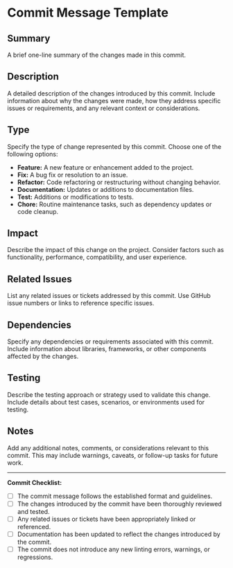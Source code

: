 # Commit Message Template

## Summary

A brief one-line summary of the changes made in this commit.

## Description

A detailed description of the changes introduced by this commit. Include information about why the changes were made, how they address specific issues or requirements, and any relevant context or considerations.

## Type

Specify the type of change represented by this commit. Choose one of the following options:

- **Feature:** A new feature or enhancement added to the project.
- **Fix:** A bug fix or resolution to an issue.
- **Refactor:** Code refactoring or restructuring without changing behavior.
- **Documentation:** Updates or additions to documentation files.
- **Test:** Additions or modifications to tests.
- **Chore:** Routine maintenance tasks, such as dependency updates or code cleanup.

## Impact

Describe the impact of this change on the project. Consider factors such as functionality, performance, compatibility, and user experience.

## Related Issues

List any related issues or tickets addressed by this commit. Use GitHub issue numbers or links to reference specific issues.

## Dependencies

Specify any dependencies or requirements associated with this commit. Include information about libraries, frameworks, or other components affected by the changes.

## Testing

Describe the testing approach or strategy used to validate this change. Include details about test cases, scenarios, or environments used for testing.

## Notes

Add any additional notes, comments, or considerations relevant to this commit. This may include warnings, caveats, or follow-up tasks for future work.

---

**Commit Checklist:**

- [ ] The commit message follows the established format and guidelines.
- [ ] The changes introduced by the commit have been thoroughly reviewed and tested.
- [ ] Any related issues or tickets have been appropriately linked or referenced.
- [ ] Documentation has been updated to reflect the changes introduced by the commit.
- [ ] The commit does not introduce any new linting errors, warnings, or regressions.
